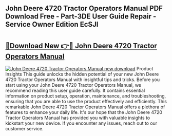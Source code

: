 ## John Deere 4720 Tractor Operators Manual PDF Download Free - Part-3DE User Guide Repair - Service Owner Edition EcSJl

# <h2><a href="http://bc91229.oget.top/?id=John+Deere+4720+Tractor+Operators+Manual">🔗Download New 👉🔴 John Deere 4720 Tractor Operators Manual</a></h2>

[![John Deere 4720 Tractor Operators Manual new download](https://i.imgur.com/5g1atiW.png)](http://bc91229.oget.top/?id=John+Deere+4720+Tractor+Operators+Manual)
Product Insights This guide unlocks the hidden potential of your new John Deere 4720 Tractor Operators Manual with insightful tips and tricks. Before you start using your John Deere 4720 Tractor Operators Manual, we recommend reading this user guide carefully. It contains essential information on product setup, operation, maintenance, and troubleshooting, ensuring that you are able to use the product effectively and efficiently. This remarkable John Deere 4720 Tractor Operators Manual offers a plethora of features to enhance your daily life. It's our hope that the John Deere 4720 Tractor Operators Manual has provided you with valuable insights to kickstart your new device. If you encounter any issues, reach out to our customer service.
